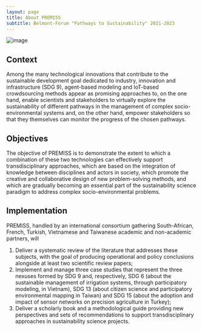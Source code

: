 ```yaml
---
layout: page
title: About PREMISS
subtitle: Belmont-Forum "Pathways to Sustainability" 2021-2023
---
```


![image](https://user-images.githubusercontent.com/579256/120444974-5d30b400-c3b2-11eb-846d-aa00bb2d85d1.png)

## Context

Among the many technological innovations that contribute to the sustainable development goal dedicated to industry, innovation and infrastructure (SDG 9), agent-based modeling and IoT-based crowdsourcing methods appear as promising approaches to, on the one hand, enable scientists and stakeholders to virtually explore the sustainability of different pathways in the management of complex socio-environmental systems and, on the other hand, empower stakeholders so that they themselves can monitor the progress of the chosen pathways. 

## Objectives

The objective of PREMISS is to demonstrate the extent to which a combination of these two technologies can effectively support transdisciplinary approaches, which are based on the integration of knowledge between disciplines and actors in society, which promote the creative and collaborative design of new problem-solving methods, and which are gradually becoming an essential part of the sustainability science paradigm to address complex socio-environmental problems.

## Implementation

PREMISS, handled by an international consortium gathering South-African, French, Turkish, Vietnamese and Taiwanese academic and non-academic partners, will 
1. Deliver a systematic review of the literature that addresses these subjects, with the goal of producing operational and policy conclusions alongside at least two scientific review papers;
2. Implement and manage three case studies that represent the three nexuses formed by SDG 9 and, respectively, SDG 6 (about the sustainable management of irrigation systems, through participatory modeling, in Vietnam), SDG 13 (about citizen science and participatory environmental mapping in Taiwan) and SDG 15 (about the adoption and impact of sensor networks on precision agriculture in Turkey);
3. Deliver a scholarly book and a methodological guide providing new perspectives and sets of recommendations to support transdisciplinary approaches in sustainability science projects.


